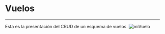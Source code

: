 # Vuelos
---
Esta es la presentación del CRUD de un esquema de vuelos.
 ![miVuelo](https://4.bp.blogspot.com/-YIgZuulsytc/UHIZPChPjkI/AAAAAAABK5g/elSfaIOKZ24/s1600/avion-despegando-de-la-pista-en-el-aeropuerto.jpg)
